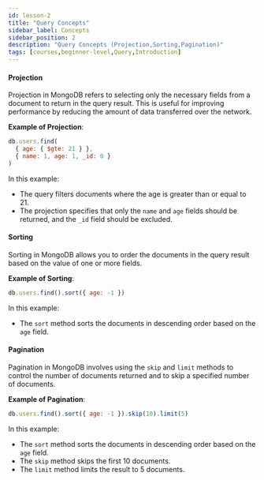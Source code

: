 ```yaml
---
id: lesson-2
title: "Query Concepts"
sidebar_label: Concepts
sidebar_position: 2
description: "Query Concepts (Projection,Sorting,Pagination)"
tags: [courses,beginner-level,Query,Introduction]
--- 
```




#### Projection

Projection in MongoDB refers to selecting only the necessary fields from a document to return in the query result. This is useful for improving performance by reducing the amount of data transferred over the network.

**Example of Projection**:
```javascript
db.users.find(
  { age: { $gte: 21 } }, 
  { name: 1, age: 1, _id: 0 }
)
```

In this example:
- The query filters documents where the age is greater than or equal to 21.
- The projection specifies that only the `name` and `age` fields should be returned, and the `_id` field should be excluded.

#### Sorting

Sorting in MongoDB allows you to order the documents in the query result based on the value of one or more fields.

**Example of Sorting**:
```javascript
db.users.find().sort({ age: -1 })
```

In this example:
- The `sort` method sorts the documents in descending order based on the `age` field.

#### Pagination

Pagination in MongoDB involves using the `skip` and `limit` methods to control the number of documents returned and to skip a specified number of documents.

**Example of Pagination**:
```javascript
db.users.find().sort({ age: -1 }).skip(10).limit(5)
```

In this example:
- The `sort` method sorts the documents in descending order based on the `age` field.
- The `skip` method skips the first 10 documents.
- The `limit` method limits the result to 5 documents.
